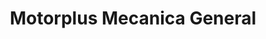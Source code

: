 ---
title: "Motorplus Mecanica General"
url: /bogota-d-c/motorplus-mecanica-general/
shop: Autowerkstatt
---